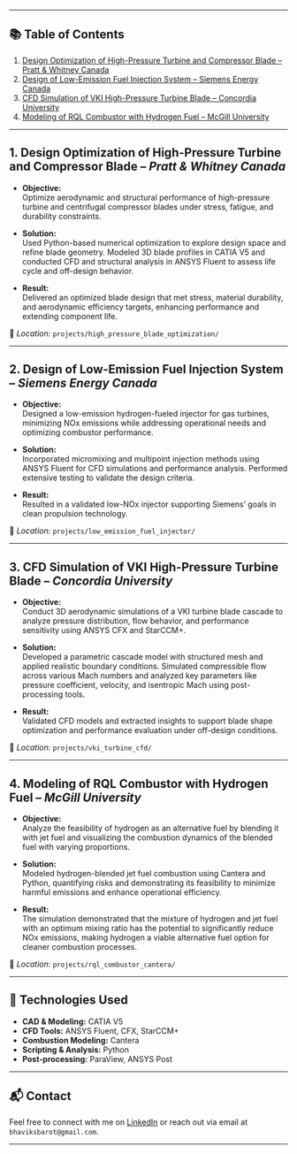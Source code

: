 
---

## 📚 Table of Contents

1. [Design Optimization of High-Pressure Turbine and Compressor Blade – Pratt & Whitney Canada](./GTD%20Project/)
2. [Design of Low-Emission Fuel Injection System – Siemens Energy Canada](./Combustion%20Project/)
3. [CFD Simulation of VKI High-Pressure Turbine Blade – Concordia University](./Turbo%20Project/Project%20Files/)
4. [Modeling of RQL Combustor with Hydrogen Fuel – McGill University](./McGill%20Project/)

---

## 1. Design Optimization of High-Pressure Turbine and Compressor Blade – *Pratt & Whitney Canada*

- **Objective:**  
  Optimize aerodynamic and structural performance of high-pressure turbine and centrifugal compressor blades under stress, fatigue, and durability constraints.

- **Solution:**  
  Used Python-based numerical optimization to explore design space and refine blade geometry. Modeled 3D blade profiles in CATIA V5 and conducted CFD and structural analysis in ANSYS Fluent to assess life cycle and off-design behavior.

- **Result:**  
  Delivered an optimized blade design that met stress, material durability, and aerodynamic efficiency targets, enhancing performance and extending component life.

📂 *Location:* `projects/high_pressure_blade_optimization/`

---

## 2. Design of Low-Emission Fuel Injection System – *Siemens Energy Canada*

- **Objective:**  
  Designed a low-emission hydrogen-fueled injector for gas turbines, minimizing NOx emissions while addressing operational needs and optimizing combustor performance.

- **Solution:**  
  Incorporated micromixing and multipoint injection methods using ANSYS Fluent for CFD simulations and performance analysis. Performed extensive testing to validate the design criteria.

- **Result:**  
  Resulted in a validated low-NOx injector supporting Siemens’ goals in clean propulsion technology.

📂 *Location:* `projects/low_emission_fuel_injector/`

---

## 3. CFD Simulation of VKI High-Pressure Turbine Blade – *Concordia University*

- **Objective:**  
  Conduct 3D aerodynamic simulations of a VKI turbine blade cascade to analyze pressure distribution, flow behavior, and performance sensitivity using ANSYS CFX and StarCCM+.

- **Solution:**  
  Developed a parametric cascade model with structured mesh and applied realistic boundary conditions. Simulated compressible flow across various Mach numbers and analyzed key parameters like pressure coefficient, velocity, and isentropic Mach using post-processing tools.

- **Result:**  
  Validated CFD models and extracted insights to support blade shape optimization and performance evaluation under off-design conditions.

📂 *Location:* `projects/vki_turbine_cfd/`

---

## 4. Modeling of RQL Combustor with Hydrogen Fuel – *McGill University*

- **Objective:**  
  Analyze the feasibility of hydrogen as an alternative fuel by blending it with jet fuel and visualizing the combustion dynamics of the blended fuel with varying proportions.

- **Solution:**  
  Modeled hydrogen-blended jet fuel combustion using Cantera and Python, quantifying risks and demonstrating its feasibility to minimize harmful emissions and enhance operational efficiency.

- **Result:**  
  The simulation demonstrated that the mixture of hydrogen and jet fuel with an optimum mixing ratio has the potential to significantly reduce NOx emissions, making hydrogen a viable alternative fuel option for cleaner combustion processes.

📂 *Location:* `projects/rql_combustor_cantera/`

---

## 🚀 Technologies Used

- **CAD & Modeling:** CATIA V5  
- **CFD Tools:** ANSYS Fluent, CFX, StarCCM+  
- **Combustion Modeling:** Cantera  
- **Scripting & Analysis:** Python  
- **Post-processing:** ParaView, ANSYS Post

---

## 📬 Contact

Feel free to connect with me on [LinkedIn](https://www.linkedin.com/in/barotbhavik/) or reach out via email at `bhaviksbarot@gmail.com`.

---

